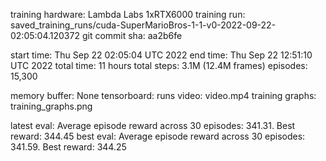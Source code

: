 training hardware: Lambda Labs 1xRTX6000
training run: saved_training_runs/cuda-SuperMarioBros-1-1-v0-2022-09-22-02:05:04.120372
git commit sha: aa2b6fe

start time: Thu Sep 22 02:05:04 UTC 2022
end time:   Thu Sep 22 12:51:10 UTC 2022
total time: 11 hours
total steps: 3.1M (12.4M frames)
episodes: 15,300

memory buffer: None
tensorboard: runs
video: video.mp4
training graphs: training_graphs.png

latest eval: Average episode reward across 30 episodes: 341.31.  Best reward: 344.45
best eval: Average episode reward across 30 episodes: 341.59.  Best reward: 344.25